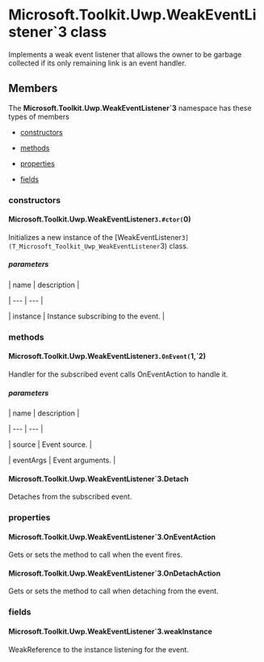 
# Microsoft.Toolkit.Uwp.WeakEventListener`3 class

Implements a weak event listener that allows the owner to be garbage            collected if its only remaining link is an event handler.

## Members

The **Microsoft.Toolkit.Uwp.WeakEventListener`3** namespace has these types of members

* [constructors](#constructors)

* [methods](#methods)

* [properties](#properties)

* [fields](#fields)

### constructors

#### Microsoft.Toolkit.Uwp.WeakEventListener`3.#ctor(`0)

Initializes a new instance of the [WeakEventListener`3](T_Microsoft_Toolkit_Uwp_WeakEventListener`3) class.

##### parameters




| name | description |

| --- | --- |

| instance | Instance subscribing to the event. |

### methods

#### Microsoft.Toolkit.Uwp.WeakEventListener`3.OnEvent(`1,`2)

Handler for the subscribed event calls OnEventAction to handle it.

##### parameters




| name | description |

| --- | --- |

| source | Event source. |

| eventArgs | Event arguments. |

#### Microsoft.Toolkit.Uwp.WeakEventListener`3.Detach

Detaches from the subscribed event.

### properties

#### Microsoft.Toolkit.Uwp.WeakEventListener`3.OnEventAction

Gets or sets the method to call when the event fires.

#### Microsoft.Toolkit.Uwp.WeakEventListener`3.OnDetachAction

Gets or sets the method to call when detaching from the event.

### fields

#### Microsoft.Toolkit.Uwp.WeakEventListener`3.weakInstance

WeakReference to the instance listening for the event.
